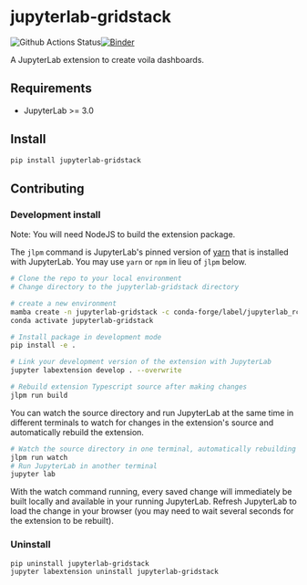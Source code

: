 # jupyterlab-gridstack

![Github Actions Status](https://github.com/hbcarlos/jupyterlab-gridstack/workflows/Build/badge.svg)[![Binder](https://mybinder.org/badge_logo.svg)](https://mybinder.org/v2/gh/hbcarlos/jupyterlab-gridstack/master?urlpath=lab)

A JupyterLab extension to create voila dashboards.

## Requirements

- JupyterLab >= 3.0

## Install

```bash
pip install jupyterlab-gridstack
```

## Contributing

### Development install

Note: You will need NodeJS to build the extension package.

The `jlpm` command is JupyterLab's pinned version of
[yarn](https://yarnpkg.com/) that is installed with JupyterLab. You may use
`yarn` or `npm` in lieu of `jlpm` below.

```bash
# Clone the repo to your local environment
# Change directory to the jupyterlab-gridstack directory

# create a new environment
mamba create -n jupyterlab-gridstack -c conda-forge/label/jupyterlab_rc -c conda-forge/label/jupyterlab_server_rc -c conda-forge/label/jupyterlab_widgets_rc -c conda-forge jupyterlab=3 ipywidgets jupyterlab_widgets nodejs python -y
conda activate jupyterlab-gridstack

# Install package in development mode
pip install -e .

# Link your development version of the extension with JupyterLab
jupyter labextension develop . --overwrite

# Rebuild extension Typescript source after making changes
jlpm run build
```

You can watch the source directory and run JupyterLab at the same time in different terminals to watch for changes in the extension's source and automatically rebuild the extension.

```bash
# Watch the source directory in one terminal, automatically rebuilding when needed
jlpm run watch
# Run JupyterLab in another terminal
jupyter lab
```

With the watch command running, every saved change will immediately be built locally and available in your running JupyterLab. Refresh JupyterLab to load the change in your browser (you may need to wait several seconds for the extension to be rebuilt).

### Uninstall

```bash
pip uninstall jupyterlab-gridstack
jupyter labextension uninstall jupyterlab-gridstack
```
